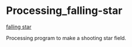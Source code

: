 # Processing_falling-star

[falling star](!falling_star)

Processing program to make a shooting star field.
